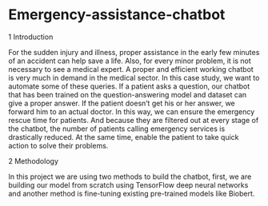 # Emergency-assistance-chatbot

1 Introduction

For the sudden injury and illness, proper assistance in the early few minutes of an accident can help save a life. Also, for every minor problem, it is not necessary to see a medical expert. A proper and efficient working chatbot is very much in demand in the medical sector. 
In this case study, we want to automate some of these queries. If a patient asks a question, our chatbot that has been trained on the question-answering model and dataset can give a proper answer. If the patient doesn’t get his or her answer, we forward him to an actual doctor.
In this way, we can ensure the emergency rescue time for patients. And because they are filtered out at every stage of the chatbot, the number of patients calling emergency services is drastically reduced. At the same time, enable the patient to take quick action to solve their problems.

2 Methodology

In this project we are using two methods to build the chatbot, first, we are building our model from scratch using TensorFlow deep neural networks and another method is fine-tuning existing pre-trained models like Biobert.

